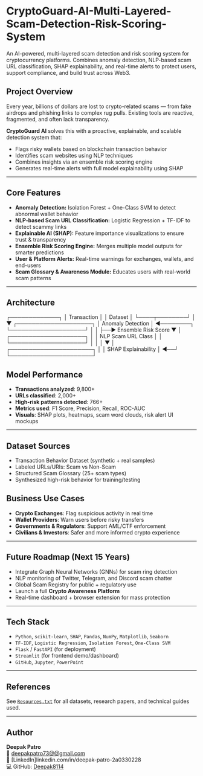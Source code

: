 # CryptoGuard-AI-Multi-Layered-Scam-Detection-Risk-Scoring-System
An AI-powered, multi-layered scam detection and risk scoring system for cryptocurrency platforms. Combines anomaly detection, NLP-based scam URL classification, SHAP explainability, and real-time alerts to protect users, support compliance, and build trust across Web3.

##  Project Overview

Every year, billions of dollars are lost to crypto-related scams — from fake airdrops and phishing links to complex rug pulls. Existing tools are reactive, fragmented, and often lack transparency.

**CryptoGuard AI** solves this with a proactive, explainable, and scalable detection system that:

- Flags risky wallets based on blockchain transaction behavior  
- Identifies scam websites using NLP techniques  
- Combines insights via an ensemble risk scoring engine  
- Generates real-time alerts with full model explainability using SHAP

---

##  Core Features

-  **Anomaly Detection:** Isolation Forest + One-Class SVM to detect abnormal wallet behavior
-  **NLP-based Scam URL Classification:** Logistic Regression + TF-IDF to detect scammy links
-  **Explainable AI (SHAP):** Feature importance visualizations to ensure trust & transparency
-  **Ensemble Risk Scoring Engine:** Merges multiple model outputs for smarter predictions
-  **User & Platform Alerts:** Real-time warnings for exchanges, wallets, and end-users
-  **Scam Glossary & Awareness Module:** Educates users with real-world scam patterns

---

##  Architecture
┌─────────────┐
    │ Transaction │
    │   Dataset   │
    └────┬────────┘
         │
         ▼
┌────────────────────┐
│ Anomaly Detection │ ◄────────┐
└────────────────────┘ │
│ ├──► Ensemble Risk Score
▼ │
┌────────────────────┐ │
│ NLP Scam URL Class │ │
└────────────────────┘ │
│ │
▼ │
┌──────────────────────┐ │
│ SHAP Explainability │ ◄──┘
└──────────────────────┘
##  Model Performance

- **Transactions analyzed**: 9,800+  
- **URLs classified**: 2,000+  
- **High-risk patterns detected**: 766+  
- **Metrics used**: F1 Score, Precision, Recall, ROC-AUC  
- **Visuals**: SHAP plots, heatmaps, scam word clouds, risk alert UI mockups

---

##  Dataset Sources

-  Transaction Behavior Dataset (synthetic + real samples)
-  Labeled URLs/URIs: Scam vs Non-Scam
-  Structured Scam Glossary (25+ scam types)
-  Synthesized high-risk behavior for training/testing
## Business Use Cases

- **Crypto Exchanges**: Flag suspicious activity in real time
- **Wallet Providers**: Warn users before risky transfers
- **Governments & Regulators**: Support AML/CTF enforcement
- **Civilians & Investors**: Safer and more informed crypto experience

---

##  Future Roadmap (Next 15 Years)

-  Integrate Graph Neural Networks (GNNs) for scam ring detection  
-  NLP monitoring of Twitter, Telegram, and Discord scam chatter  
-  Global Scam Registry for public + regulatory use  
-  Launch a full **Crypto Awareness Platform**  
-  Real-time dashboard + browser extension for mass protection

---

##  Tech Stack

- `Python`, `scikit-learn`, `SHAP`, `Pandas`, `NumPy`, `Matplotlib`, `Seaborn`
- `TF-IDF`, `Logistic Regression`, `Isolation Forest`, `One-Class SVM`
- `Flask` / `FastAPI` (for deployment)
- `Streamlit` (for frontend demo/dashboard)
- `GitHub`, `Jupyter`, `PowerPoint`

---

##  References

See [`Resources.txt`](./presentation/Resources.txt) for all datasets, research papers, and technical guides used.

---

##  Author

**Deepak Patro**  
📧 [deepakpatro73@@gmail.com](mailto:deepakpatro73@gmail.com)  
🔗 [LinkedIn]linkedin.com/in/deepak-patro-2a0330228  
💻 GitHub: [Deepak8114](https://github.com/deepak8114)

